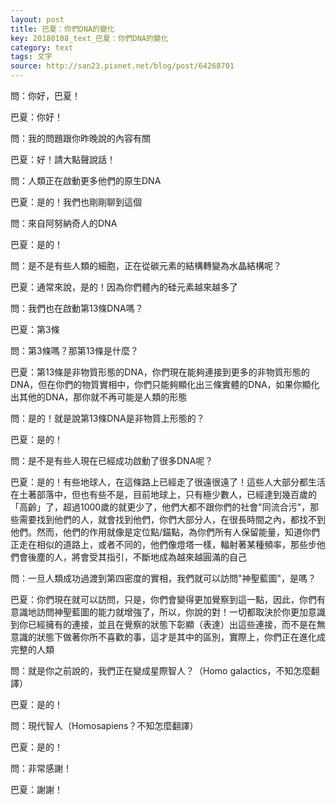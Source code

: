 ```yaml
---
layout: post
title: 巴夏：你們DNA的變化
key: 20180108_text_巴夏：你們DNA的變化
category: text
tags: 文字
source: http://san23.pixnet.net/blog/post/64268701
---
```



問：你好，巴夏！

巴夏：你好！

問：我的問題跟你昨晚說的內容有關

巴夏：好！請大點聲說話！

問：人類正在啟動更多他們的原生DNA

巴夏：是的！我們也剛剛聊到這個

問：來自阿努納奇人的DNA

巴夏：是的！

問：是不是有些人類的細胞，正在從碳元素的結構轉變為水晶結構呢？

巴夏：通常來說，是的！因為你們體內的硅元素越來越多了

問：我們也在啟動第13條DNA嗎？

巴夏：第3條

問：第3條嗎？那第13條是什麼？

巴夏：第13條是非物質形態的DNA，你們現在能夠連接到更多的非物質形態的DNA，但在你們的物質實相中，你們只能夠顯化出三條實體的DNA，如果你顯化出其他的DNA，那你就不再可能是人類的形態

問：是的！就是說第13條DNA是非物質上形態的？

巴夏：是的！

問：是不是有些人現在已經成功啟動了很多DNA呢？

巴夏：是的！有些地球人，在這條路上已經走了很遠很遠了！這些人大部分都生活在土著部落中，但也有些不是，目前地球上，只有極少數人，已經達到幾百歲的「高齡」了，超過1000歲的就更少了，他們大都不跟你們的社會"同流合污"，那些需要找到他們的人，就會找到他們，你們大部分人，在很長時間之內，都找不到他們。然而，他們的作用就像是定位點/錨點，為你們所有人保留能量，知道你們正走在相似的道路上，或者不同的，他們像燈塔一樣，輻射著某種頻率，那些步他們會後塵的人，將會受其指引，不斷地成為越來越圓滿的自己

問：一旦人類成功過渡到第四密度的實相，我們就可以訪問"神聖藍圖"，是嗎？

巴夏：你們現在就可以訪問，只是，你們會變得更加覺察到這一點，因此，你們有意識地訪問神聖藍圖的能力就增強了，所以，你說的對！一切都取決於你更加意識到你已經擁有的連接，並且在覺察的狀態下彰顯（表達）出這些連接，而不是在無意識的狀態下做著你所不喜歡的事，這才是其中的區別，實際上，你們正在進化成完整的人類

問：就是你之前說的，我們正在變成星際智人？（Homo galactics，不知怎麼翻譯）

巴夏：是的！

問：現代智人（Homosapiens？不知怎麼翻譯）

巴夏：是的！

問：非常感謝！

巴夏：謝謝！
